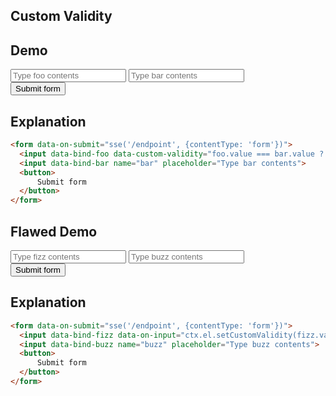 ## Custom Validity

## Demo

<form data-on-submit="sse('/examples/custom_validity/data', {contentType: 'form'})" class="space-y-8">
  <label class="flex items-center gap-2 input input-bordered">
    <input data-bind-foo data-custom-validity="foo.value === bar.value ? '' : 'Not da same'" name="foo" class="grow" placeholder="Type foo contents"/>
  </label>
  <label class="flex items-center gap-2 input input-bordered">
    <input data-bind-bar name="bar" class="grow" placeholder="Type bar contents"/>
  </label>
  <div class="space-x-4">
    <button class="btn btn-primary">
      Submit form
    </button>
  </div>
</form>

## Explanation

```html
<form data-on-submit="sse('/endpoint', {contentType: 'form'})">
  <input data-bind-foo data-custom-validity="foo.value === bar.value ? '' : 'Not da same'" name="foo" placeholder="Type foo contents">
  <input data-bind-bar name="bar" placeholder="Type bar contents">
  <button>
      Submit form
  </button>
</form>
```

## Flawed Demo

<form data-on-submit="sse('/examples/custom_validity/data', {contentType: 'form'})" class="space-y-8">
  <label class="flex items-center gap-2 input input-bordered">
    <input data-bind-fizz data-on-input="ctx.el.setCustomValidity(fizz.value === buzz.value ? '' : 'Not da same')" name="fizz" class="grow" placeholder="Type fizz contents"/>
  </label>
  <label class="flex items-center gap-2 input input-bordered">
    <input data-bind-buzz name="buzz" class="grow" placeholder="Type buzz contents"/>
  </label>
  <div class="space-x-4">
    <button class="btn btn-primary">
      Submit form
    </button>
  </div>
</form>

## Explanation

```html
<form data-on-submit="sse('/endpoint', {contentType: 'form'})">
  <input data-bind-fizz data-on-input="ctx.el.setCustomValidity(fizz.value === buzz.value ? '' : 'Not da same')" name="fizz" placeholder="Type fizz contents">
  <input data-bind-buzz name="buzz" placeholder="Type buzz contents">
  <button>
      Submit form
  </button>
</form>
```